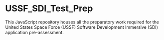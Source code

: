 # USSF_SDI_Test_Prep
This JavaScript repository houses all the preparatory work required for the United States Space Force (USSF) Software Development Immersive (SDI) application pre-assessment.
